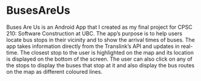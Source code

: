 # BusesAreUs

Buses Are Us is an Android App that I created as my final project for CPSC 210: Software Construction at UBC. The app’s purpose is to help users locate bus stops in their vicinity and to show the arrival times of buses. The app takes information directly from the Translink’s API and updates in real-time. The closest stop to the user is highlighted on the map and its location is displayed on the bottom of the screen. The user can also click on any of the stops to display the buses that stop at it and also display the bus routes on the map as different coloured lines.
